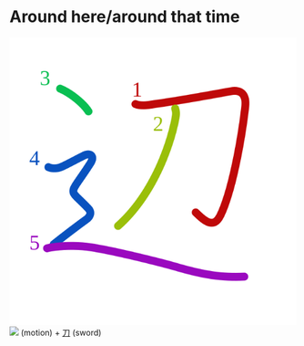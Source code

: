 # Around here/around that time
![辺](../kanji-colorize/8fba.svg)
![](http://www.kanjidamage.com/assets/radsmall/moving-0e80c2bf34c8fb0abb4d80bddd87b84d2e0840852ee5f185818858a6f305b652.jpg) (motion) + [刀](刀.md) (sword) 